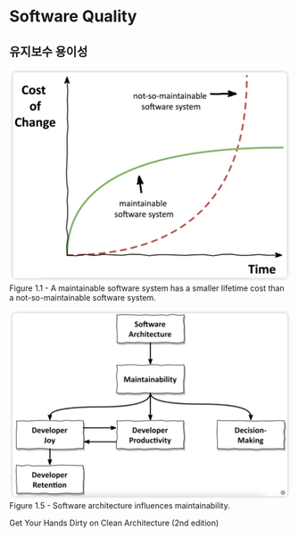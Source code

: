 # Software Quality

## 유지보수 용이성

![maintainability.png](../images/maintainability.png)
Figure 1.1 - A maintainable software system has a smaller lifetime cost than a not-so-maintainable software system.

![maintainability-2.png](../images/maintainability-2.png)
Figure 1.5 - Software architecture influences maintainability.

Get Your Hands Dirty on Clean Architecture (2nd edition)